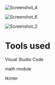 ![Screenshot_4](https://user-images.githubusercontent.com/64541739/160226639-46f441f5-cbba-4851-9f21-0938621ab8a5.png)

![Screenshot_6](https://user-images.githubusercontent.com/64541739/160226640-687f9336-485e-44fd-a15b-e399a9538a0c.png)

![Screenshot_2](https://user-images.githubusercontent.com/64541739/160226660-a8848777-a679-497c-a41e-17a1dd068072.png)

# Tools used

Visual Studio Code

math module

tkinter
